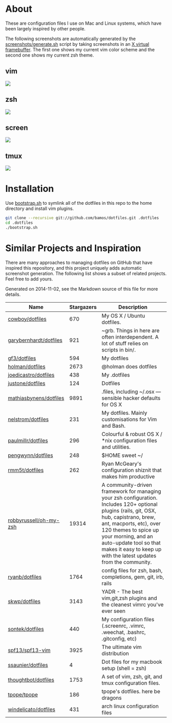 # About
These are configuration files I use on Mac and Linux systems,
which have been largely inspired by other people.

The following screenshots are automatically generated by
the [screenshots/generate.sh][screenshot-gen] script
by taking screenshots in an [X virtual framebuffer][xvfb].
The first one shows my current vim color scheme and the
second one shows my current zsh theme.

## vim
![](https://raw.githubusercontent.com/bamos/dotfiles/master/screenshots/vim.png)

## zsh
![](https://raw.githubusercontent.com/bamos/dotfiles/master/screenshots/zsh-ls.png)

## screen
![](https://raw.githubusercontent.com/bamos/dotfiles/master/screenshots/screen.png)

## tmux
![](https://raw.githubusercontent.com/bamos/dotfiles/master/screenshots/tmux.png)

[screenshot-gen]: https://github.com/bamos/dotfiles/blob/master/screenshots/generate.sh
[xvfb]: http://www.x.org/archive/X11R7.7/doc/man/man1/Xvfb.1.xhtml

# Installation

Use [bootstrap.sh][bootstrap.sh] to symlink all of the dotfiles
in this repo to the home directory and install vim plugins.

```Bash
git clone --recursive git://github.com/bamos/dotfiles.git .dotfiles
cd .dotfiles
./bootstrap.sh
```

[bootstrap.sh]: https://github.com/bamos/dotfiles/blob/master/bootstrap.sh

# Similar Projects and Inspiration
There are many approaches to managing dotfiles on GitHub
that have inspired this repository, and this project
uniquely adds automatic screenshot generation.
The following list shows a subset of related projects.
Feel free to add yours.

<!--
To generate the following list, install https://github.com/jacquev6/PyGithub
and download the `github-repo-summary.py` script from
https://github.com/bamos/python-scripts/blob/master/python3/github-repo-summary.py.
Please add projects to the list in the comment and in the table below.

github-repo-summary.py \
  mathiasbynens/dotfiles \
  robbyrussell/oh-my-zsh \
  spf13/spf13-vim \
  tpope/tpope \
  justone/dotfiles \
  holman/dotfiles \
  gf3/dotfiles \
  joedicastro/dotfiles \
  ryanb/dotfiles \
  skwp/dotfiles \
  thoughtbot/dotfiles \
  cowboy/dotfiles \
  sontek/dotfiles \
  garybernhardt/dotfiles \
  paulmillr/dotfiles \
  rmm5t/dotfiles \
  ssaunier/dotfiles \
  windelicato/dotfiles \
  pengwynn/dotfiles \
  nelstrom/dotfiles
-->

Generated on 2014-11-02, see the Markdown source of this file for more details.

Name | Stargazers | Description
----|----|----
[cowboy/dotfiles](https://github.com/cowboy/dotfiles) | 670 | My OS X / Ubuntu dotfiles.
[garybernhardt/dotfiles](https://github.com/garybernhardt/dotfiles) | 921 | ~grb. Things in here are often interdependent. A lot of stuff relies on scripts in bin/.
[gf3/dotfiles](https://github.com/gf3/dotfiles) | 594 | My dotfiles
[holman/dotfiles](https://github.com/holman/dotfiles) | 2673 | @holman does dotfiles
[joedicastro/dotfiles](https://github.com/joedicastro/dotfiles) | 438 | My .dotfiles
[justone/dotfiles](https://github.com/justone/dotfiles) | 124 | Dotfiles
[mathiasbynens/dotfiles](https://github.com/mathiasbynens/dotfiles) | 9891 | .files, including ~/.osx — sensible hacker defaults for OS X
[nelstrom/dotfiles](https://github.com/nelstrom/dotfiles) | 231 | My dotfiles. Mainly customisations for Vim and Bash.
[paulmillr/dotfiles](https://github.com/paulmillr/dotfiles) | 296 | Colourful & robust OS X / \*nix configuration files and utilities. 
[pengwynn/dotfiles](https://github.com/pengwynn/dotfiles) | 248 | $HOME sweet ~/
[rmm5t/dotfiles](https://github.com/rmm5t/dotfiles) | 262 | Ryan McGeary's configuration shiznit that makes him productive
[robbyrussell/oh-my-zsh](https://github.com/robbyrussell/oh-my-zsh) | 19314 | A community-driven framework for managing your zsh configuration. Includes 120+ optional plugins (rails, git, OSX, hub, capistrano, brew, ant, macports, etc), over 120 themes to spice up your morning, and an auto-update tool so that makes it easy to keep up with the latest updates from the community.
[ryanb/dotfiles](https://github.com/ryanb/dotfiles) | 1764 | config files for zsh, bash, completions, gem, git, irb, rails
[skwp/dotfiles](https://github.com/skwp/dotfiles) | 3143 | YADR - The best vim,git,zsh plugins and the cleanest vimrc you've ever seen
[sontek/dotfiles](https://github.com/sontek/dotfiles) | 440 | My configuration files (.screenrc, .vimrc, .weechat, .bashrc, .gitconfig, etc)
[spf13/spf13-vim](https://github.com/spf13/spf13-vim) | 3925 | The ultimate vim distribution
[ssaunier/dotfiles](https://github.com/ssaunier/dotfiles) | 4 | Dot files for my macbook setup (shell = zsh)
[thoughtbot/dotfiles](https://github.com/thoughtbot/dotfiles) | 1753 | A set of vim, zsh, git, and tmux configuration files.
[tpope/tpope](https://github.com/tpope/tpope) | 186 | tpope's dotfiles. here be dragons
[windelicato/dotfiles](https://github.com/windelicato/dotfiles) | 431 | arch linux configuration files
